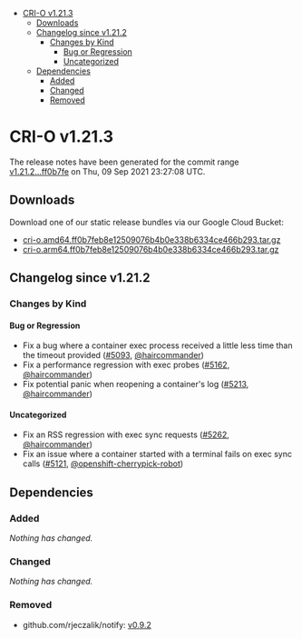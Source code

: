 - [CRI-O v1.21.3](#cri-o-v1213)
  - [Downloads](#downloads)
  - [Changelog since v1.21.2](#changelog-since-v1212)
    - [Changes by Kind](#changes-by-kind)
      - [Bug or Regression](#bug-or-regression)
      - [Uncategorized](#uncategorized)
  - [Dependencies](#dependencies)
    - [Added](#added)
    - [Changed](#changed)
    - [Removed](#removed)

# CRI-O v1.21.3

The release notes have been generated for the commit range
[v1.21.2...ff0b7fe](https://github.com/cri-o/cri-o/compare/v1.21.2...ff0b7feb8e12509076b4b0e338b6334ce466b293) on Thu, 09 Sep 2021 23:27:08 UTC.

## Downloads

Download one of our static release bundles via our Google Cloud Bucket:

- [cri-o.amd64.ff0b7feb8e12509076b4b0e338b6334ce466b293.tar.gz](https://storage.googleapis.com/k8s-conform-cri-o/artifacts/cri-o.amd64.ff0b7feb8e12509076b4b0e338b6334ce466b293.tar.gz)
- [cri-o.arm64.ff0b7feb8e12509076b4b0e338b6334ce466b293.tar.gz](https://storage.googleapis.com/k8s-conform-cri-o/artifacts/cri-o.arm64.ff0b7feb8e12509076b4b0e338b6334ce466b293.tar.gz)

## Changelog since v1.21.2

### Changes by Kind

#### Bug or Regression
 - Fix a bug where a container exec process received a little less time than the timeout provided ([#5093](https://github.com/cri-o/cri-o/pull/5093), [@haircommander](https://github.com/haircommander))
 - Fix a performance regression with exec probes ([#5162](https://github.com/cri-o/cri-o/pull/5162), [@haircommander](https://github.com/haircommander))
 - Fix potential panic when reopening a container's log ([#5213](https://github.com/cri-o/cri-o/pull/5213), [@haircommander](https://github.com/haircommander))

#### Uncategorized
 - Fix an RSS regression with exec sync requests ([#5262](https://github.com/cri-o/cri-o/pull/5262), [@haircommander](https://github.com/haircommander))
 - Fix an issue where a container started with a terminal fails on exec sync calls ([#5121](https://github.com/cri-o/cri-o/pull/5121), [@openshift-cherrypick-robot](https://github.com/openshift-cherrypick-robot))

## Dependencies

### Added
_Nothing has changed._

### Changed
_Nothing has changed._

### Removed
- github.com/rjeczalik/notify: [v0.9.2](https://github.com/rjeczalik/notify/tree/v0.9.2)
